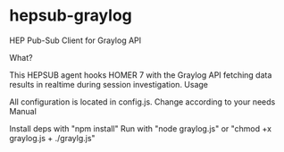 # hepsub-graylog
HEP Pub-Sub Client for Graylog API

What?

This HEPSUB agent hooks HOMER 7 with the Graylog API fetching data results in realtime during session investigation.
Usage

All configuration is located in config.js. Change according to your needs
Manual

Install deps with "npm install"
Run with "node graylog.js" or "chmod +x graylog.js + ./graylg.js"
